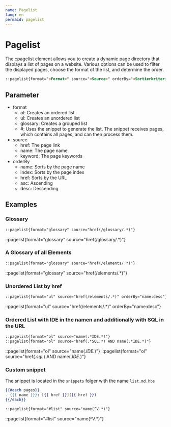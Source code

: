 ```yaml
---
name: Pagelist
lang: en
permaid: pagelist
---
```


# Pagelist

The ::pagelist element allows you to create a dynamic page directory that displays a list of pages on a website. Various options can be used to filter the displayed pages, choose the format of the list, and determine the order.

```md
::pagelist{format="<Format>" source="<Source>" orderBy="<Sortierkriterium>"}
```

## Parameter

- format
  - ol: Creates an ordered list
  - ul: Creates an unordered list
  - glossary: Creates a grouped list
  - #<snippet>: Uses the snippet to generate the list. The snippet receives pages, which contains all pages, and can then process them.
- source
  - href: The page link
  - name: The page name
  - keyword: The page keywords
- orderBy
  - name: Sorts by the page name
  - index: Sorts by the page index
  - href: Sorts by the URL
  - asc: Ascending
  - desc: Descending

## Examples

### Glossary

```md
::pagelist{format="glossary" source="href(/glossary/.*)"}
```

::pagelist{format="glossary" source="href(/glossary/.*)"}

### A Glossary of all Elements

```md
::pagelist{format="glossary" source="href(/elements/.*)"}
```

::pagelist{format="glossary" source="href(/elements/.*)"}

### Unordered List by href

```md
::pagelist{format="ul" source="href(/elements/.*)" orderBy="name:desc"}
```

::pagelist{format="ul" source="href(/elements/.*)" orderBy="name:desc"}

### Ordered List with IDE in the namen and additionally with SQL in the URL

```md
::pagelist{format="ol" source="name(.*IDE.*)"}
::pagelist{format="ol" source="href(.*SQL.*) AND name(.*IDE.*)"}
```

::pagelist{format="ol" source="name(.*IDE.*)"}
::pagelist{format="ol" source="href(.*sql.*) AND name(.*IDE.*)"}

### Custom snippet

The snippet is located in the `snippets` folger with the name `list.md.hbs`
```hbs
{{#each pages}}
- {{{ name }}}: [{{ href }}]({{ href }})
{{/each}}
```

```md
::pagelist{format="#list" source="name(^V.*)"}
```

::pagelist{format="#list" source="name(^V.*)"}
